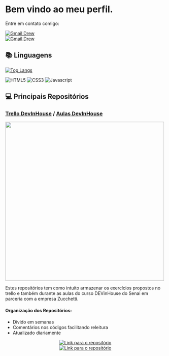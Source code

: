 # Bem vindo ao meu perfil.

Entre em contato comigo: 
<div>
    <a href="mailto:drewvieirasocial@gmail.com"><img src="https://img.shields.io/badge/Gmail-D14836?style=for-the-badge&logo=gmail&logoColor=white" alt="Gmail Drew" /></a>
</div>
<div>
    <a href="https://www.linkedin.com/in/vieiradrew/"><img src="https://img.shields.io/badge/LinkedIn-0077B5?style=for-the-badge&logo=linkedin&logoColor=white" alt="Gmail Drew" /></a>
</div>

## 📚 Linguagens

[![Top Langs](https://github-readme-stats.vercel.app/api/top-langs/?username=vdr3w&layout=compact&theme=radical)](https://github.com/anuraghazra/github-readme-stats)

![HTML5](https://img.shields.io/badge/html5-E34F26?style=for-the-badge&logo=html5&logoColor=black)
![CSS3](https://img.shields.io/badge/css3-1572B6?style=for-the-badge&logo=css3&logoColor=black)
![Javascript](https://img.shields.io/badge/javascript-F7DF1E?style=for-the-badge&logo=javascript&logoColor=black)

## 💻 Principais Repositórios

### [Trello DevInHouse](https://github.com/vdr3w/trellodevinhouse) / [Aulas DevInHouse](https://github.com/vdr3w/aulasdevinhouse)

<div align="left">
    <img src="https://camo.githubusercontent.com/4b37db8bd39e0377d29baed81fbfe9005d2d15f0ed6495968641493af09d3b44/68747470733a2f2f6c61623336352e7365736973656e61692e6f72672e62722f696d672f646576696e686f7573652d6c6f676f2e706e67" width="500" />
</div>

Estes repositórios tem como intuito armazenar os exercícios propostos no trello e também durante as aulas do curso DEVinHouse do Senai em parceria com a empresa Zucchetti.

#### Organização dos Repositórios:

- Divido em semanas
- Comentários nos códigos facilitando releitura
- Atualizado diariamente

<div align="center">
    <a href="https://github.com/vdr3w/trellodevinhouse"><img src="https://img.shields.io/badge/Trello%20DevInHouse-8A2BE2" alt="Link para o repositório" /></a>
</div> 
<div align="center">
    <a href="https://github.com/vdr3w/aulasdevinhouse"><img src="https://img.shields.io/badge/Aulas%20DevInHouse-8A2BE2" alt="Link para o repositório" /></a>
</div>
